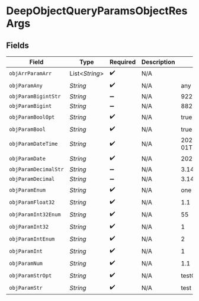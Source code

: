 # DeepObjectQueryParamsObjectResArgs


## Fields

| Field                          | Type                           | Required                       | Description                    | Example                        |
| ------------------------------ | ------------------------------ | ------------------------------ | ------------------------------ | ------------------------------ |
| `objArrParamArr`               | List<*String*>                 | :heavy_check_mark:             | N/A                            |                                |
| `objParamAny`                  | *String*                       | :heavy_check_mark:             | N/A                            | any                            |
| `objParamBigintStr`            | *String*                       | :heavy_minus_sign:             | N/A                            | 9223372036854775808            |
| `objParamBigint`               | *String*                       | :heavy_minus_sign:             | N/A                            | 8821239038968084               |
| `objParamBoolOpt`              | *String*                       | :heavy_check_mark:             | N/A                            | true                           |
| `objParamBool`                 | *String*                       | :heavy_check_mark:             | N/A                            | true                           |
| `objParamDateTime`             | *String*                       | :heavy_check_mark:             | N/A                            | 2020-01-01T00:00:00.000000001Z |
| `objParamDate`                 | *String*                       | :heavy_check_mark:             | N/A                            | 2020-01-01                     |
| `objParamDecimalStr`           | *String*                       | :heavy_minus_sign:             | N/A                            | 3.14159265358979344719667586   |
| `objParamDecimal`              | *String*                       | :heavy_minus_sign:             | N/A                            | 3.141592653589793              |
| `objParamEnum`                 | *String*                       | :heavy_check_mark:             | N/A                            | one                            |
| `objParamFloat32`              | *String*                       | :heavy_check_mark:             | N/A                            | 1.1                            |
| `objParamInt32Enum`            | *String*                       | :heavy_check_mark:             | N/A                            | 55                             |
| `objParamInt32`                | *String*                       | :heavy_check_mark:             | N/A                            | 1                              |
| `objParamIntEnum`              | *String*                       | :heavy_check_mark:             | N/A                            | 2                              |
| `objParamInt`                  | *String*                       | :heavy_check_mark:             | N/A                            | 1                              |
| `objParamNum`                  | *String*                       | :heavy_check_mark:             | N/A                            | 1.1                            |
| `objParamStrOpt`               | *String*                       | :heavy_check_mark:             | N/A                            | testOptional                   |
| `objParamStr`                  | *String*                       | :heavy_check_mark:             | N/A                            | test                           |